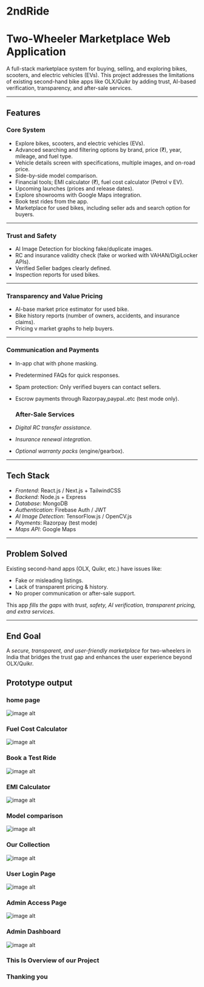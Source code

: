 # 2ndRide


# Two-Wheeler Marketplace Web Application

A full-stack marketplace system for buying, selling, and exploring bikes, scooters, and electric vehicles (EVs). This project addresses the limitations of existing second-hand bike apps like OLX/Quikr by adding trust, AI-based verification, transparency, and after-sale services.

---

## Features

### Core System

* Explore bikes, scooters, and electric vehicles (EVs).
* Advanced searching and filtering options by brand, price (₹), year, mileage, and fuel type.
* Vehicle details screen with specifications, multiple images, and on-road price.
* Side-by-side model comparison.
* Financial tools; EMI calculator (₹), fuel cost calculator (Petrol v EV).
* Upcoming launches (prices and release dates).
* Explore showrooms with Google Maps integration.
* Book test rides from the app.
* Marketplace for used bikes, including seller ads and search option for buyers.

---

### Trust and Safety

* AI Image Detection for blocking fake/duplicate images.
* RC and insurance validity check (fake or worked with VAHAN/DigiLocker APIs).
* Verified Seller badges clearly defined.
* Inspection reports for used bikes.

---

### Transparency and Value Pricing

* AI-base market price estimator for used bike.
* Bike history reports (number of owners, accidents, and insurance claims).
* Pricing v market graphs to help buyers.

---

### Communication and Payments

* In-app chat with phone masking.
* Predetermined FAQs for quick responses.
* Spam protection: Only verified buyers can contact sellers.
* Escrow payments through Razorpay,paypal..etc (test mode only).

  ### After-Sale Services

* *Digital RC transfer assistance*.
* *Insurance renewal integration*.
* *Optional warranty packs* (engine/gearbox).

---

## Tech Stack

* *Frontend*: React.js / Next.js + TailwindCSS
* *Backend*: Node.js + Express
* *Database*: MongoDB
* *Authentication*: Firebase Auth / JWT
* *AI Image Detection*: TensorFlow.js / OpenCV.js
* *Payments*: Razorpay (test mode)
* *Maps API*: Google Maps

---

## Problem Solved

Existing second-hand apps (OLX, Quikr, etc.) have issues like:

* Fake or misleading listings.
* Lack of transparent pricing & history.
* No proper communication or after-sale support.

This app *fills the gaps* with *trust, safety, AI verification, transparent pricing, and extra services*.

---

## End Goal

A *secure, transparent, and user-friendly marketplace* for two-wheelers in India that bridges the trust gap and enhances the user experience beyond OLX/Quikr.


## Prototype output
### home page
![image alt](https://github.com/Code-with-Rudro/2ndRide/blob/90d540302d8054869f16b48dd8db80f8a483331c/WhatsApp%20Image%202025-09-28%20at%2012.12.27.jpeg)

### Fuel Cost Calculator
![image alt](https://github.com/Code-with-Rudro/2ndRide/blob/eea7ecc30459fd16051130c9dca7e4d8e0f7718f/Screenshot%202025-09-28%20135234.png)

### Book a Test Ride
![image alt](https://github.com/Code-with-Rudro/2ndRide/blob/0f3d0c32fd83292ccba5d91eb9f84df11a476bf4/Screenshot%202025-09-28%20135354.png)

### EMI Calculator
![image alt](https://github.com/Code-with-Rudro/2ndRide/blob/9b68b15982f0f6bd0d164bd2a0ae5f172a920b4c/Screenshot%202025-09-28%20135306.png)

### Model comparison
![image alt](https://github.com/Code-with-Rudro/2ndRide/blob/072e09f65d80bd32b4020ee0498252400942eb82/Screenshot%202025-09-28%20135427.png)

### Our Collection
![image alt](https://github.com/Code-with-Rudro/2ndRide/blob/607eda5af22631c7be822b71a503aa057ef524a3/Screenshot%202025-09-28%20134919.png)

### User Login Page
![image alt](https://github.com/Code-with-Rudro/2ndRide/blob/65941974eaaae95b737084aee4c7c83d8d42683b/Screenshot%202025-09-28%20135510.png)

### Admin Access Page
![image alt](https://github.com/Code-with-Rudro/2ndRide/blob/5d22b8005a7a2f525e8075beef09126b788425a9/Screenshot%202025-09-28%20135532.png)

### Admin Dashboard
![image alt](https://github.com/Code-with-Rudro/2ndRide/blob/6463f7acb705d848d431b9a07dcefedb38aaad8d/Screenshot%202025-09-28%20135607.png)

### This Is Overview of our Project

### Thanking you
